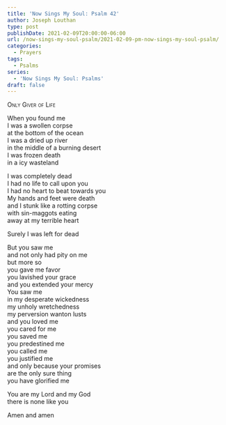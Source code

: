 ```yaml
---
title: 'Now Sings My Soul: Psalm 42'
author: Joseph Louthan
type: post
publishDate: 2021-02-09T20:00:00-06:00
url: /now-sings-my-soul-psalm/2021-02-09-pm-now-sings-my-soul-psalm/
categories:
  - Prayers
tags:
  - Psalms
series:
  - 'Now Sings My Soul: Psalms'
draft: false
---
```

<div style="font-variant: small-caps;">
Only Giver of Life
</div>

When you found me  
  I was a swollen corpse  
  at the bottom of the ocean  
  I was a dried up river  
  in the middle of a burning desert  
  I was frozen death  
  in a icy wasteland  
  
I was completely dead  
  I had no life to call upon you  
  I had no heart to beat towards you  
  My hands and feet were death  
  and I stunk like a rotting corpse  
  with sin-maggots eating   
  away at my terrible heart  
  
Surely I was left for dead  
  
But you saw me  
  and not only had pity on me  
  but more so  
  you gave me favor  
  you lavished your grace  
  and you extended your mercy  
  You saw me  
  in my desperate wickedness  
  my unholy wretchedness  
  my perversion wanton lusts  
  and you loved me  
  you cared for me  
  you saved me  
  you predestined me  
  you called me  
  you justified me  
  and only because your promises  
  are the only sure thing   
  you have glorified me  
  
You are my Lord and my God  
  there is none like you  
  
Amen and amen  
